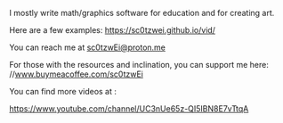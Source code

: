 
I mostly write math/graphics software for education and for creating art.

Here are a few examples: https://sc0tzwei.github.io/vid/

You can reach me at sc0tzwEi@proton.me 

For those with the resources and inclination, you can support me here: //www.buymeacoffee.com/sc0tzwEi



You can find more videos at :


https://www.youtube.com/channel/UC3nUe65z-QI5IBN8E7vTtqA






